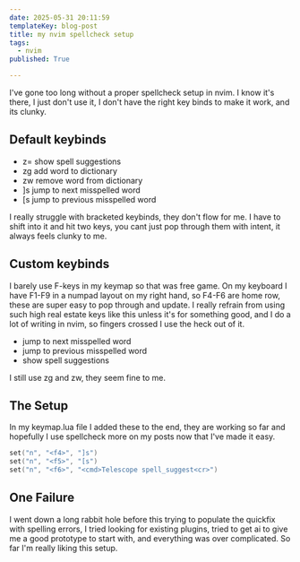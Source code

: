 ```yaml
---
date: 2025-05-31 20:11:59
templateKey: blog-post
title: my nvim spellcheck setup
tags:
  - nvim
published: True

---
```


I've gone too long without a proper spellcheck setup in nvim.  I know it's
there, I just don't use it, I don't have the right key binds to make it work,
and its clunky.

## Default keybinds

* z= show spell suggestions
* zg add word to dictionary
* zw remove word from dictionary
* ]s jump to next misspelled word
* [s jump to previous misspelled word

I really struggle with bracketed keybinds, they don't flow for me.  I have to
shift into it and hit two keys, you cant just pop through them with intent, it
always feels clunky to me.

## Custom keybinds

I barely use F-keys in my keymap so that was free game.  On my keyboard I have
F1-F9 in a numpad layout on my right hand, so F4-F6 are home row, these are
super easy to pop through and update.  I really refrain from using such high
real estate keys like this unless it's for something good, and I do a lot of
writing in nvim, so fingers crossed I use the heck out of it.

* <F4> jump to next misspelled word
* <F5> jump to previous misspelled word
* <F6> show spell suggestions

I still use zg and zw, they seem fine to me.

## The Setup

In my keymap.lua file I added these to the end, they are working so far and
hopefully I use spellcheck more on my posts now that I've made it easy.

``` lua
set("n", "<f4>", "]s")
set("n", "<f5>", "[s")
set("n", "<f6>", "<cmd>Telescope spell_suggest<cr>")
```

## One Failure

I went down a long rabbit hole before this trying to populate the quickfix with
spelling errors, I tried looking for existing plugins, tried to get ai to give
me a good prototype to start with, and everything was over complicated.  So far
I'm really liking this setup.

